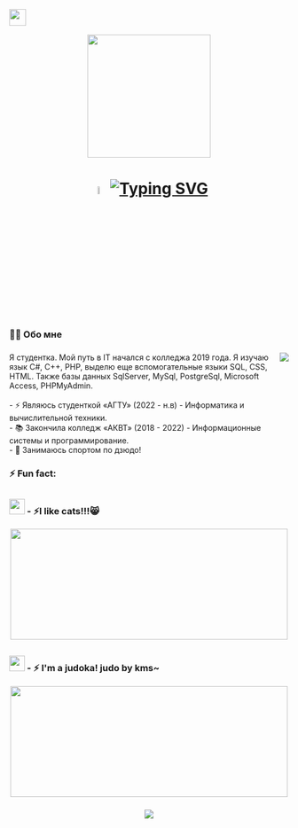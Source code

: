 <br clear="both">
<h3 align="left">  <img src="https://github.com/adviswlw/adviswlw/assets/76786845/1861d69a-d839-44c2-90b7-f32dabbf7804" width="30" height="30"/> </h3>
<!--<img src="https://media.giphy.com/media/VgCDAzcKvsR6OM0uWg/giphy.gif" width="50">-->
<div align="center">
  <img align="center" src="https://media.giphy.com/media/WUlplcMpOCEmTGBtBW/giphy.gif" width="222"> 
</div>

###

<h1 align="center"><img src="https://media.giphy.com/media/hvRJCLFzcasrR4ia7z/giphy.gif" width="6%">  <a href="https://git.io/typing-svg"><img src="https://readme-typing-svg.demolab.com?font=Fira+Code&pause=1000&color=C5C5C5&center=true&vCenter=true&random=false&width=435&lines=+Hi!+I'm+Ada%2C+a+student+%F0%9F%91%A8%E2%80%8D%F0%9F%92%BB+c+2019+%F0%9F%A4%93" alt="Typing SVG" /></a></h1>

<!--<h1 align="center"> Hi! <img src="https://media.giphy.com/media/hvRJCLFzcasrR4ia7z/giphy.gif" width="5%"> I'm Ada, a student 👨‍💻 c 2019 🤓</h1>-->

###

<h3 align="left">👩‍💻  Обо мне</h3>

###
<!--<img align="right" src="https://media.giphy.com/media/836HiJc7pgzy8iNXCn/giphy.gif" width="400" />-->
<img align="right" src="https://media1.giphy.com/media/13HgwGsXF0aiGY/giphy.gif" /> 

###

<p align="left"> Я студентка. Мой путь в IT начался с колледжа 2019 года. Я изучаю язык С#, C++, PHP, выделю еще вспомогательные языки SQL, CSS, HTML. Также базы данных SqlServer, MySql, PostgreSql, Microsoft Access, PHPMyAdmin.<br><br>- ⚡ Являюсь студенткой «АГТУ» (2022 - н.в) - Информатика и вычислительной техники.<br>- 📚 Закончила колледж «АКВТ» (2018 - 2022) - Информационные системы и программирование.<br>- 🥋 Занимаюсь спортом по дзюдо!</p>

###

 <!--<h2 align="center">🔥 Languages & Frameworks & Tools & Abilities 🔥</h2-->

###

<h3 align="left">⚡ Fun fact: </h3>

###

## <h3> <img src="https://emojis.slackmojis.com/emojis/images/1621024394/39092/cat-roll.gif?1621024394" width="28" /> - ⚡I like cats!!!😸  </h3>

<div align="center">
  <img height="200" width="500" src="https://github.com/adviswlw/adviswlw/assets/76786845/181e7ea3-88da-4586-b01c-3f6dc61713be.gif"  />
</div>

## <h3> <img src="https://emojis.slackmojis.com/emojis/images/1621024394/39092/cat-roll.gif?1621024394" width="28" /> - ⚡ I'm a judoka! judo by kms~  </h3>
 
<div align="center">
  <img height="200" width="500" src="https://github.com/adviswlw/adviswlw/assets/76786845/46635d8b-7167-4ab9-a9dc-935e1e6ed4d5.gif"  />
</div>


###
<p align="center">
  <img src="https://capsule-render.vercel.app/api?type=waving&color=gradient&height=88&section=footer"/>
</p>
